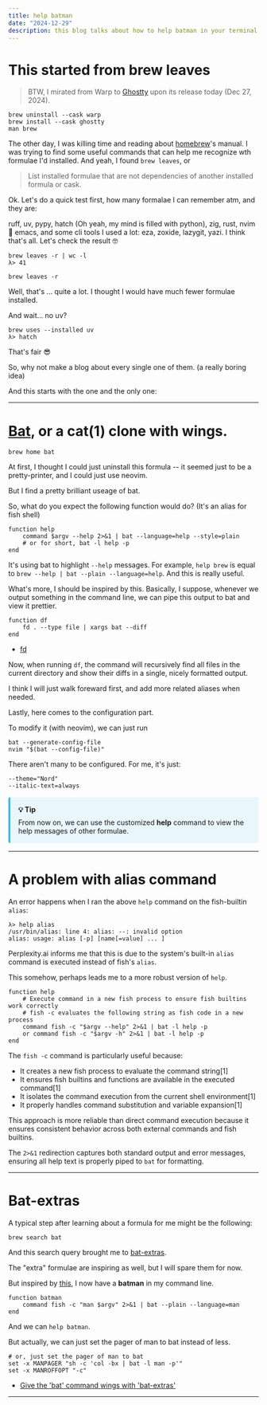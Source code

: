 ```yaml
---
title: help batman
date: "2024-12-29"
description: this blog talks about how to help batman in your terminal
---
```


# This started from brew leaves

> BTW, I mirated from Warp to [Ghostty](https://github.com/ghostty-org/ghostty)
> upon its release today (Dec 27, 2024).

```fish
brew uninstall --cask warp
brew install --cask ghostty
man brew
```

The other day, I was killing time and reading about
[homebrew](https://brew.sh/)'s manual. I was trying to find some useful
commands that can help me recognize wth formulae I'd installed. And yeah, I
found `brew leaves`, or

> List installed formulae that are not dependencies of another installed
> formula or cask.

Ok. Let's do a quick test first, how many formalae I can remember atm, and they
are:

ruff, uv, pypy, hatch (Oh yeah, my mind is filled with python), zig, rust, nvim
👫 emacs, and some cli tools I used a lot: eza, zoxide, lazygit, yazi. I think
that's all. Let's check the result 🤓

```fish
brew leaves -r | wc -l
λ> 41

brew leaves -r
```

Well, that's ... quite a lot. I thought I would have much fewer formulae
installed.

And wait... no uv?

```fish
brew uses --installed uv
λ> hatch
```

That's fair 😎

So, why not make a blog about every single one of them. (a really boring idea)

And this starts with the one and the only one:

---

# [Bat](https://github.com/sharkdp/bat), or a cat(1) clone with wings.

```fish
brew home bat
```

At first, I thought I could just uninstall this formula -- it seemed just to be
a pretty-printer, and I could just use neovim.

But I find a pretty brilliant useage of bat.

So, what do you expect the following function would do? (It's an alias for fish
shell)

```fish
function help
    command $argv --help 2>&1 | bat --language=help --style=plain
    # or for short, bat -l help -p
end
```

It's using bat to highlight `--help` messages. For example, `help brew` is
equal to `brew --help | bat --plain --language=help`. And this is really
useful.

What's more, I should be inspired by this. Basically, I suppose, whenever we
output something in the command line, we can pipe this output to bat and view
it prettier.

```fish
function df
    fd . --type file | xargs bat --diff
end
```

-   [fd](https://github.com/sharkdp/fd)

Now, when running `df`, the command will recursively find all files in the
current directory and show their diffs in a single, nicely formatted output.

I think I will just walk foreward first, and add more related aliases when
needed.

Lastly, here comes to the configuration part.

To modify it (with neovim), we can just run

```fish
bat --generate-config-file
nvim "$(bat --config-file)"
```

There aren't many to be configured. For me, it's just:

```
--theme="Nord"
--italic-text=always
```

<div class="callout">
  <div class="callout-title">💡 Tip</div>
  <div class="callout-content">
    From now on, we can use the customized <strong>help</strong> command to view the help messages of other formulae.
  </div>
</div>

---

# A problem with alias command

An error happens when I ran the above `help` command on the fish-builtin
`alias`:

```fish
λ> help alias
/usr/bin/alias: line 4: alias: --: invalid option
alias: usage: alias [-p] [name[=value] ... ]
```

Perplexity.ai informs me that this is due to the system's built-in `alias`
command is executed instead of fish's `alias`.

This somehow, perhaps leads me to a more robust version of `help`.

```fish
function help
    # Execute command in a new fish process to ensure fish builtins work correctly
    # fish -c evaluates the following string as fish code in a new process
    command fish -c "$argv --help" 2>&1 | bat -l help -p
    or command fish -c "$argv -h" 2>&1 | bat -l help -p
end
```

The `fish -c` command is particularly useful because:

-   It creates a new fish process to evaluate the command string[1]
-   It ensures fish builtins and functions are available in the executed
    command[1]
-   It isolates the command execution from the current shell environment[1]
-   It properly handles command substitution and variable expansion[1]

This approach is more reliable than direct command execution because it ensures
consistent behavior across both external commands and fish builtins.

The `2>&1` redirection captures both standard output and error messages,
ensuring all help text is properly piped to `bat` for formatting.

---

# Bat-extras

A typical step after learning about a formula for me might be the following:

```fish
brew search bat
```

And this search query brought me to
[bat-extras](https://github.com/eth-p/bat-extras).

The "extra" formulae are inspiring as well, but I will spare them for now.

But inspired by
[this](https://github.com/eth-p/bat-extras/blob/master/src/batman.sh), I now
have a **batman** in my command line.

```fish
function batman
    command fish -c "man $argv" 2>&1 | bat --plain --language=man
end
```

And we can `help batman`.

But actually, we can just set the pager of man to bat instead of less.

```fish
# or, just set the pager of man to bat
set -x MANPAGER "sh -c 'col -bx | bat -l man -p'"
set -x MANROFFOPT "-c"
```

-   [Give the 'bat' command wings with 'bat-extras'](https://www.youtube.com/watch?v=ywXVGH-QyMc)

---

<style>
.callout {
  background: rgba(66, 184, 231, 0.1);
  border-left: 4px solid #42b8e7;
  border-radius: 4px;
  padding: 1rem;
  margin: 1rem 0;
}

.callout-title {
  font-weight: bold;
  margin-bottom: 0.5rem;
}
</style>
